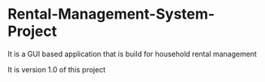 # Rental-Management-System-Project
It is a GUI based application that is build for household rental management

It is version 1.0 of this project
